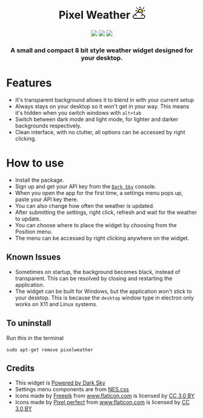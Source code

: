 <h1 align="center">
	<br>
	 Pixel Weather <img width = "32px" src = "https://github.com/Aveek-Saha/pixel-weather/blob/master/pixel.png">

</h1>

<h3 align="center">
    <img src ="https://img.shields.io/badge/platform-linux-blue.svg?style=for-the-badge">
    <img src ="https://img.shields.io/github/stars/Aveek-Saha/pixel-weather.svg?style=for-the-badge">
    <img src ="https://img.shields.io/github/forks/Aveek-Saha/pixel-weather.svg?style=for-the-badge">
</h3>


<h3 align="center"> A small and compact 8 bit style weather widget designed for your desktop. <h3>


# Features

- It's transparent background allows it to blend in with your current setup
- Always stays on your desktop so it won't get in your way. This means it's hidden when you switch windows with `alt+tab`
- Switch between dark mode and light mode, for lighter and darker backgrounds respectively.
- Clean interface, with no clutter, all options can be accessed by right clicking.

# How to use
- Install the package.
- Sign up and get your API key from the [`Dark Sky`](https://darksky.net/dev) console.
- When you open the app for the first time, a settings menu pops up, paste your API key there.
- You can also change how often the weather is updated.
- After submitting the settings, right click, refresh and wait for the weather to update.
- You can choose where to place the widget by choosing from the Position menu.
- The menu can be accessed by right clicking anywhere on the widget.

## Known Issues
- Sometimes on startup, the background becomes black, instead of transparent. This can be resolved by closing and restarting the application.
- The widget can be built for Windows, but the application won't stick to your desktop. This is because the `desktop` window type in electron only works on X11 and Linux systems.

## To uninstall
Run this in the terminal
```
sudo apt-get remove pixelweather
```


## Credits
- This widget is [Powered by Dark Sky](https://darksky.net/poweredby/)
- Settings menu components are from [NES.css](https://nostalgic-css.github.io/NES.css/)
- <div>Icons made by <a href="http://www.freepik.com/" title="Freepik">Freepik</a> from <a href="https://www.flaticon.com/" title="Flaticon">www.flaticon.com</a> is licensed by <a href="http://creativecommons.org/licenses/by/3.0/" title="Creative Commons BY 3.0" target="_blank">CC 3.0 BY</a></div>
- <div>Icons made by <a href="https://www.flaticon.com/authors/pixel-perfect" title="Pixel perfect">Pixel perfect</a> from <a href="https://www.flaticon.com/" title="Flaticon">www.flaticon.com</a> is licensed by <a href="http://creativecommons.org/licenses/by/3.0/" title="Creative Commons BY 3.0" target="_blank">CC 3.0 BY</a></div>
